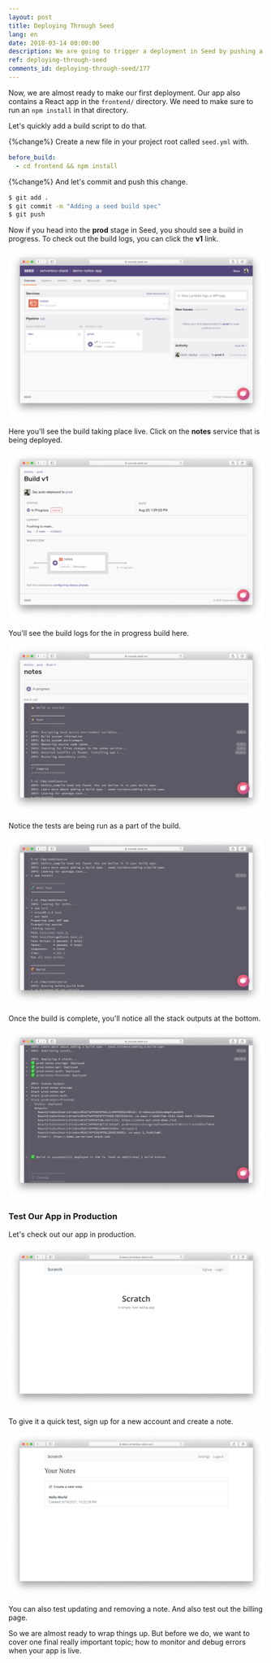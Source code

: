 ```yaml
---
layout: post
title: Deploying Through Seed
lang: en
date: 2018-03-14 00:00:00
description: We are going to trigger a deployment in Seed by pushing a commit to our full-stack serverless project in Git. In the Seed console you can view the build logs and look at the stack outputs.
ref: deploying-through-seed
comments_id: deploying-through-seed/177
---
```


Now, we are almost ready to make our first deployment. Our app also contains a React app in the `frontend/` directory. We need to make sure to run an `npm install` in that directory.

Let's quickly add a build script to do that.

{%change%} Create a new file in your project root called `seed.yml` with.

``` yml
before_build:
  - cd frontend && npm install
```

{%change%} And let's commit and push this change.

``` bash
$ git add .
$ git commit -m "Adding a seed build spec"
$ git push
```

Now if you head into the **prod** stage in Seed, you should see a build in progress. To check out the build logs, you can click the **v1** link.

![Seed prod build in progress](/assets/part2/seed-prod-build-in-progress.png)

Here you'll see the build taking place live. Click on the **notes** service that is being deployed.

![Prod build details](/assets/part2/prod-build-details.png)

You'll see the build logs for the in progress build here.

![Prod build logs in progress](/assets/part2/prod-build-logs-in-progress.png)

Notice the tests are being run as a part of the build.

![Prod build run tests](/assets/part2/prod-build-run-tests.png)

Once the build is complete, you'll notice all the stack outputs at the bottom.

![Prod build stack outputs](/assets/part2/prod-build-stack-outputs.png)

### Test Our App in Production

Let's check out our app in production.

![Notes app in production](/assets/part2/notes-app-in-production.png)

To give it a quick test, sign up for a new account and create a note.

![Create notes in production](/assets/part2/create-notes-in-production.png)

You can also test updating and removing a note. And also test out the billing page.

So we are almost ready to wrap things up. But before we do, we want to cover one final really important topic; how to monitor and debug errors when your app is live.
